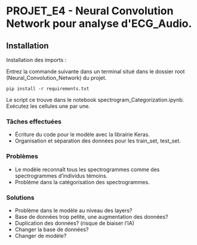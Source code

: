 # PROJET_E4 - Neural Convolution Network pour analyse d'ECG_Audio.

## Installation

Installation des imports :

Entrez la commande suivante dans un terminal situé dans le dossier root (Neural_Convolution_Network) du projet.
```
pip install -r requirements.txt
```

Le script ce trouve dans le notebook spectrogram_Categorization.ipynb.
Exécutez les cellules une par une.


### Tâches effectuées
* Écriture du code pour le modèle avec la librairie Keras.
* Organisation et séparation des données pour les train_set, test_set.

### Problèmes

* Le modèle reconnaît tous les spectrogrammes comme des spectrogrammes d’individus témoins.
* Problème dans la catégorisation des spectrogrammes.

### Solutions

* Problème dans le modèle au niveau des layers?
* Base de données trop petite, une augmentation des données?
* Duplication des données? (risque de biaiser l’IA)
* Changer la base de données?
* Changer de modèle?
